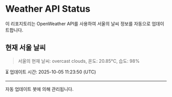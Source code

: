 
# Weather API Status

이 리포지토리는 OpenWeather API를 사용하여 서울의 날씨 정보를 자동으로 업데이트합니다.

## 현재 서울 날씨
> 서울의 현재 날씨: overcast clouds, 온도: 20.85°C, 습도: 98%

⏳ 업데이트 시간: 2025-10-05 11:23:50 (UTC)

---
자동 업데이트 봇에 의해 관리됩니다.

